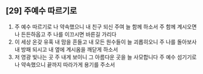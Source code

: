 ## [29] 주예수 따르기로

1) 주 예수 따르기로 나 약속했으니 내 친구 되신 주여 늘 함께 하소서 주 함께 계시오면 나 든든하옵고 주 나를 이끄시면 바른길 가리다
2) 이 세상 온갖 유혹 내 맘을 흔들고 내 모든 원수들이 늘 괴롭히오니 주 나를 돌아보사 내 방패 되시고 내 옆에 계시옴을 깨닫게 하소서
3) 저 영광 빛나는 곳 주 내게 보이니 그 아름다운 곳을 늘 사모합니다 주 예수 섬기기로 나 약속했으니 끝까지 따라가게 용기를 주소서
